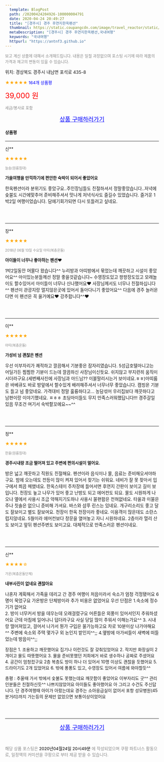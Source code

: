 ```yaml
---
  template: BlogPost
  path: /20200424204926-100000004791
  date: 2020-04-24 20:49:27
  title: "[경주시] 경주 후연지한옥펜션"
  thumbnail: https://static.coupangcdn.com/image/travel_reactor/static/booking/image/pension/ddnayo/d7ce0ec7-a97e-498b-9f23-bf1e70b2917b.jpg
  metaDescription: "[경주시] 경주 후연지한옥펜션,국내여행"
  keywords: "국내여행"
  httpurl: "https://antnf3.github.io"
---
```

  
<span style="color: #888;font-size:0.8rem">보고 계신 상품에 대해서 소개해드립니다.
내용은 일절 과장없으며 포스팅 시기에 따라 제품의 가격과 재고의 변동이 있을 수 있습니다.</span>
  
<span style="font-size: 0.9rem;">위치: 경상북도 경주시 내남면 포석로 435-8</span>
  
<span style="color: orange;">★★★★★</span> <span style="color: blue;font-size: 0.85rem;">164개 상품평</span>
  
<span style="color: red;font-size: 1.5rem;">39,000 원</span>
  
<span style="color: #888;font-size:0.8rem">세금/봉사료 포함</span>





<p align="center"><a href="http://me2.do/FlY9TGOn" style="font-size: 1.2rem; color: blue;">상품 구매하러가기</a></p>

#### 상품평
  
---
  
신**
    
<span style="color: orange;">★★★★★</span>
    
<span style="color: #888;font-size:0.7rem">늘솜(원룸침대)</span>
    
<span style="font-size:0.85rem">**가을여행을 만끽하기에 편안한 숙박이 되어서 좋았어요**</span>
    
<span style="font-size: 0.9rem;">한옥펜션이라 분위기도  좋았구요..주인장님들도  친절하셔서  정말좋았습니다..저녁에 슻불도 시간에맞추어 준비해주셔서  맛나게 저녁식사도 즐길수 있었습니다.  즐거운 1박2일 여행이었습니다.
담에기회가되면 다시 또들러고 싶네요.</span>
    
<br>
<br>

---
  
장**
    
<span style="color: orange;">★★★★★</span>
    
<span style="color: #888;font-size:0.7rem">2018년 06월 13일 수요일 아띠(복층온돌)</span>
    
<span style="font-size:0.85rem">**아이들이 너무나 좋아하는 펜션♥**</span>
    
<span style="font-size: 0.9rem;">1박2일동안 머물다 왔습니다^^
누리방과 아띠방에서 묶었는데 깨끗하고 시설이 좋았어요^^
아이있는분들께선 정말 좋을것같습니다~
수영장도있고 팡팡장도있고 모래놀이도 할수있어서 아이들이 너무나 신나했어요♥
사장님께서도 너무나 친절하십니다^^
펜션이 관광지랑 멀지않은곳에 있어서 돌아다니기 좋았어요^^
다음에 경주 놀러온다면 이 펜션은 꼭 올거예요♥
강추합니다^^♥</span>
    
<br>
<br>

---
  
이**
    
<span style="color: orange;">★★★★★</span>
    
<span style="color: #888;font-size:0.7rem">아띠(복층온돌)</span>
    
<span style="font-size:0.85rem">**가성비 넘 괜찮은 펜션**</span>
    
<span style="font-size: 0.9rem;">우선 이부자리가 쾌적하고 깔끔해서 기분좋은 잠자리였습니다. 5성급호텔아니고는 어딜가든 찜찜한 기분이 드는데 깔끔하신 사장님이신듯요. 쉬지않고 부지런히 움직이시더라구요.(세번째사진에 사장님과 아드님?? 이불말리시는거 보이네요.ㅎㅎ)아띠룸은 바베큐도 바로 방앞에서 할수있게 배려해주셔서 너무너무 좋았습니다. 캠핑온 기분도 들고 넘 좋았네요. 
가격대비 정말 훌륭하다고...  농담섞어 우리집보다 깨끗하다고 남편이랑 이야기했네요. ㅍㅎㅎ 초딩아이들도 무지 만족스러워했답니다!!!
경주갈일있음 무조건 여기서 숙박할꼬에요~~^^</span>
    
<br>
<br>

---
  
정**
    
<span style="color: orange;">★★★★★</span>
    
<span style="color: #888;font-size:0.7rem">한울(원룸침대)</span>
    
<span style="font-size:0.85rem">**경주시내랑 조금 떨어져 있고 주변에 편의시설이 멀어요.**</span>
    
<span style="font-size: 0.9rem;">방은 넓고 깨끗하고 직원도 친절해요.
펜션이라 음식이나 물, 음료는 준비해오셔야하구요.
밤에 오는데도 전등이 많이 켜져 있어서 찾기는 쉬워요.
네비가 잘 못 찾아서 입구에서 쬐끔 헤맸네요.
한옥스테이  주차장에 들어서면  후연지 간판이 보이고 길이 보입니다.
천장도 높고 나무가 있어 좋고 난방도 되고 에어컨도 되요.
물도 시원하게 나오나 옆에서 사용시 조금 약해지기도하나 사용시 불편함은 전혀없네요.
타올과 이불은 주나  칫솔은 없으니 준비해 가셔요. 
바스와 샴푸  린스는 있네요.
개구리소리도 좋고 달도 잘보이고 별도 잘보여요.
천장이 한옥 천장이라 좋네요.
이용객이 많은데도 소란스럽지않네요.
5월이라 에어컨보다 창문을 열어놓고 자니 시원하네요.
2층이라  멀리 산도 보이고 앞뒤 펜션주변도 보이고요.
대체적으로 만족스러운 펜션이네요.</span>
    
<br>
<br>

---
  
신**
    
<span style="color: orange;">★★★★☆</span>
    
<span style="color: #888;font-size:0.7rem">가온(복층온돌단체)</span>
    
<span style="font-size:0.85rem">**내부사진이 없네요 괜찮아요**</span>
    
<span style="font-size: 0.9rem;">나혼자 계획해서 가족을 데리고 간 경주 여행이 처음이라서 숙소가 엄청 걱정됐어요 6명이 묵었구요 가온방은 단체방이라 추가 비용은 없었어요 
우선 단점은
1.숙소에 정수기가 없어요  
2. 방이 너무커서 방을 데우는데 오래걸렸구요 어른들은 외풍이 있어서인지 추워하셨어요 근데 아침에 일어나니 덥더라구요 사실 당일 많이 추워서 이해는가요^^
3. 시내랑 떨어져있고, 걸어서 나가서 뭔가 구입은 불가능하고요 차로 10분이상 나가야해요^^ 주변에 숙소외 주택 몇가구 외 논인지 밭인지^^;;
4.옆방에 아가씨들이 새벽에 떠들었는데 방음이^^;;
 
장점은 1. 조용하고 깨끗했어요 집기나 이런것도 잘 갖춰있었어요
2. 작지만 화장실이 2개이고 물도 따뜻했어요
3. 물을 준비못했던 저희에거 바로 생수하나 공짜로 주셨어요
4. 공간이 엄청컸구요 2층 복층도 방이 하나 더 있어서 10명 이상도 괜찮을 듯했어요
5. 드라이기도 2개 있었어요
6. 밖에 퐁퐁도 있고, 수영장도 있어서 여름에 와야할듯^^

총평 : 추울때 가서 밖에서 숯불도 못했는데요 깨끗함이 좋았어요 이부자리도 굿^^ 관리인분들은 친절하신듯^^ 나쁘지않았어요 아이들도 좋아했어요 아 그리고 수건도 주신답니다. 단 경주여행때 아이가 아팠는데요 경주는 소아응급실이 없어서 포항 성모병원(45분거리)까지 가는등의 문제만 없었으면 보통이상이었어요</span>
    
<br>
<br>


  
---
  
<p align="center"><a href="http://me2.do/FlY9TGOn" style="font-size: 1.2rem; color: blue;">상품 구매하러가기</a></p>
  
<br>
  
<span style="font-size: 0.85rem; color: #888;">해당 상품 포스팅은 <span style="color: #000;"> 2020년04월24일 20시49분 </span> 에 작성되었으며 쿠팡 파트너스 활동으로, 일정액의 커미션을 쿠팡으로 부터 제공 받을 수 있습니다.</span>